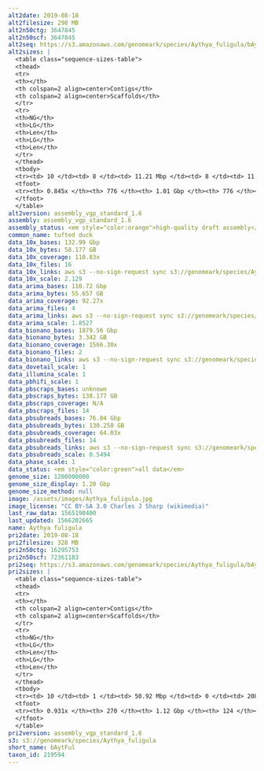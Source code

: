 ```yaml
---
alt2date: 2019-08-18
alt2filesize: 298 MB
alt2n50ctg: 3647845
alt2n50scf: 3647845
alt2seq: https://s3.amazonaws.com/genomeark/species/Aythya_fuligula/bAytFul2/assembly_vgp_standard_1.6/bAytFul2.alt.asm.20190818.fasta.gz
alt2sizes: |
  <table class="sequence-sizes-table">
  <thead>
  <tr>
  <th></th>
  <th colspan=2 align=center>Contigs</th>
  <th colspan=2 align=center>Scaffolds</th>
  </tr>
  <tr>
  <th>NG</th>
  <th>LG</th>
  <th>Len</th>
  <th>LG</th>
  <th>Len</th>
  </tr>
  </thead>
  <tbody>
  <tr><td> 10 </td><td> 8 </td><td> 11.21 Mbp </td><td> 8 </td><td> 11.21 Mbp </td></tr>  <tr><td> 20 </td><td> 22 </td><td> 7.99 Mbp </td><td> 22 </td><td> 7.99 Mbp </td></tr>  <tr><td> 30 </td><td> 39 </td><td> 6.17 Mbp </td><td> 39 </td><td> 6.17 Mbp </td></tr>  <tr><td> 40 </td><td> 62 </td><td> 4.64 Mbp </td><td> 62 </td><td> 4.64 Mbp </td></tr>  <tr style="background-color:#cccccc;"><td> 50 </td><td> 90 </td><td> 3.65 Mbp </td><td> 90 </td><td> 3.65 Mbp </td></tr>  <tr><td> 60 </td><td> 130 </td><td> 2.56 Mbp </td><td> 130 </td><td> 2.56 Mbp </td></tr>  <tr><td> 70 </td><td> 189 </td><td> 1.63 Mbp </td><td> 189 </td><td> 1.63 Mbp </td></tr>  <tr><td> 80 </td><td> 326 </td><td> 0.46 Mbp </td><td> 326 </td><td> 0.46 Mbp </td></tr>  <tr><td> 90 </td><td> - </td><td> - </td><td> - </td><td> - </td></tr>  <tr><td> 100 </td><td> - </td><td> - </td><td> - </td><td> - </td></tr>  </tbody>
  <tfoot>
  <tr><th> 0.845x </th><th> 776 </th><th> 1.01 Gbp </th><th> 776 </th><th> 1.01 Gbp </th></tr>
  </tfoot>
  </table>
alt2version: assembly_vgp_standard_1.6
assembly: assembly_vgp_standard_1.6
assembly_status: <em style="color:orange">high-quality draft assembly</em>
common_name: tufted duck
data_10x_bases: 132.99 Gbp
data_10x_bytes: 58.177 GB
data_10x_coverage: 110.83x
data_10x_files: 16
data_10x_links: aws s3 --no-sign-request sync s3://genomeark/species/Aythya_fuligula/bAytFul2/genomic_data/10x/ .<br>
data_10x_scale: 2.129
data_arima_bases: 110.72 Gbp
data_arima_bytes: 55.657 GB
data_arima_coverage: 92.27x
data_arima_files: 4
data_arima_links: aws s3 --no-sign-request sync s3://genomeark/species/Aythya_fuligula/bAytFul2/genomic_data/arima/ .<br>
data_arima_scale: 1.8527
data_bionano_bases: 1879.56 Gbp
data_bionano_bytes: 3.342 GB
data_bionano_coverage: 1566.30x
data_bionano_files: 2
data_bionano_links: aws s3 --no-sign-request sync s3://genomeark/species/Aythya_fuligula/bAytFul2/genomic_data/bionano/ .<br>
data_dovetail_scale: 1
data_illumina_scale: 1
data_pbhifi_scale: 1
data_pbscraps_bases: unknown
data_pbscraps_bytes: 138.177 GB
data_pbscraps_coverage: N/A
data_pbscraps_files: 14
data_pbsubreads_bases: 76.84 Gbp
data_pbsubreads_bytes: 130.258 GB
data_pbsubreads_coverage: 64.03x
data_pbsubreads_files: 14
data_pbsubreads_links: aws s3 --no-sign-request sync s3://genomeark/species/Aythya_fuligula/bAytFul2/genomic_data/pacbio/ . --exclude "*scraps.bam* --exclude "*ccs.bam*"<br>
data_pbsubreads_scale: 0.5494
data_phase_scale: 1
data_status: <em style="color:green">all data</em>
genome_size: 1200000000
genome_size_display: 1.20 Gbp
genome_size_method: null
image: /assets/images/Aythya_fuligula.jpg
image_license: "CC BY-SA 3.0 Charles J Sharp (wikimedia)"
last_raw_data: 1565190400
last_updated: 1566202665
name: Aythya fuligula
pri2date: 2019-08-18
pri2filesize: 328 MB
pri2n50ctg: 16295753
pri2n50scf: 72361183
pri2seq: https://s3.amazonaws.com/genomeark/species/Aythya_fuligula/bAytFul2/assembly_vgp_standard_1.6/bAytFul2.pri.asm.20190818.fasta.gz
pri2sizes: |
  <table class="sequence-sizes-table">
  <thead>
  <tr>
  <th></th>
  <th colspan=2 align=center>Contigs</th>
  <th colspan=2 align=center>Scaffolds</th>
  </tr>
  <tr>
  <th>NG</th>
  <th>LG</th>
  <th>Len</th>
  <th>LG</th>
  <th>Len</th>
  </tr>
  </thead>
  <tbody>
  <tr><td> 10 </td><td> 1 </td><td> 50.92 Mbp </td><td> 0 </td><td> 208.55 Mbp </td></tr>  <tr><td> 20 </td><td> 4 </td><td> 37.75 Mbp </td><td> 1 </td><td> 159.92 Mbp </td></tr>  <tr><td> 30 </td><td> 9 </td><td> 22.59 Mbp </td><td> 1 </td><td> 159.92 Mbp </td></tr>  <tr><td> 40 </td><td> 14 </td><td> 21.34 Mbp </td><td> 2 </td><td> 120.27 Mbp </td></tr>  <tr style="background-color:#cccccc;"><td> 50 </td><td> 21 </td><td style="background-color:#88ff88;"> 16.30 Mbp </td><td> 4 </td><td style="background-color:#88ff88;"> 72.36 Mbp </td></tr>  <tr><td> 60 </td><td> 29 </td><td> 13.04 Mbp </td><td> 6 </td><td> 39.51 Mbp </td></tr>  <tr><td> 70 </td><td> 40 </td><td> 9.77 Mbp </td><td> 9 </td><td> 32.41 Mbp </td></tr>  <tr><td> 80 </td><td> 54 </td><td> 6.04 Mbp </td><td> 14 </td><td> 21.23 Mbp </td></tr>  <tr><td> 90 </td><td> 92 </td><td> 1.33 Mbp </td><td> 24 </td><td> 7.51 Mbp </td></tr>  <tr><td> 100 </td><td> - </td><td> - </td><td> - </td><td> - </td></tr>  </tbody>
  <tfoot>
  <tr><th> 0.931x </th><th> 270 </th><th> 1.12 Gbp </th><th> 124 </th><th> 1.14 Gbp </th></tr>
  </tfoot>
  </table>
pri2version: assembly_vgp_standard_1.6
s3: s3://genomeark/species/Aythya_fuligula
short_name: bAytFul
taxon_id: 219594
---
```

